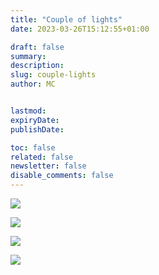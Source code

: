 ```yaml
---
title: "Couple of lights"
date: 2023-03-26T15:12:55+01:00 

draft: false
summary:
description:
slug: couple-lights
author: MC


lastmod:
expiryDate:
publishDate:

toc: false
related: false
newsletter: false
disable_comments: false
---
```

![](/images/3918.jpeg)

![](/images/3922.jpeg)

![](/images/9871.jpeg)

![](/images/9873.jpeg)

